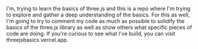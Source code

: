 I'm, trying to learn the basics of three.js and this is a repo where I'm trying to explore and gather a deep understanding of the basics. For this as well, I'm going to try to comment my code as much as possible to solidify the basics of the three.js library as well as show others what specific pieces of code are doing. If you're curious to see what I've build, you can visit threejsbasics.vercel.app.

